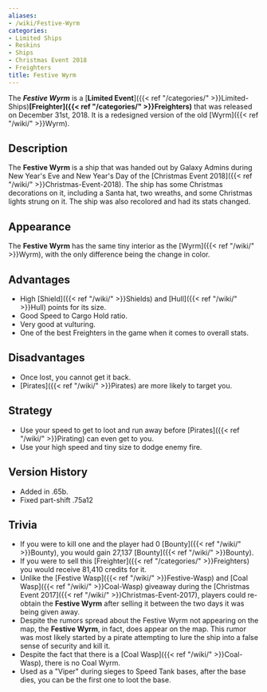 ```yaml
---
aliases:
- /wiki/Festive-Wyrm
categories:
- Limited Ships
- Reskins
- Ships
- Christmas Event 2018
- Freighters
title: Festive Wyrm
---
```


The **_Festive Wyrm_** is a [**Limited Event**]({{< ref "/categories/" >}}Limited-Ships)**[Freighter]({{< ref "/categories/" >}}Freighters)** that was released on December 31st, 2018. It is a redesigned version of the old [Wyrm]({{< ref "/wiki/" >}}Wyrm).

## Description

The **Festive Wyrm** is a ship that was handed out by Galaxy Admins during New Year's Eve and New Year's Day of the [Christmas Event 2018]({{< ref "/wiki/" >}}Christmas-Event-2018). The ship has some Christmas decorations on it, including a Santa hat, two wreaths, and some Christmas lights strung on it. The ship was also recolored and had its stats changed.

## Appearance

The **Festive Wyrm** has the same tiny interior as the [Wyrm]({{< ref "/wiki/" >}}Wyrm), with the only difference being the change in color.

## Advantages

- High [Shield]({{< ref "/wiki/" >}}Shields) and [Hull]({{< ref "/wiki/" >}}Hull) points for its size.
- Good Speed to Cargo Hold ratio. 
- Very good at vulturing.
- One of the best Freighters in the game when it comes to overall stats.

## Disadvantages

- Once lost, you cannot get it back.
- [Pirates]({{< ref "/wiki/" >}}Pirates) are more likely to target you.

## Strategy

- Use your speed to get to loot and run away before [Pirates]({{< ref "/wiki/" >}}Pirating) can even get to you.
- Use your high speed and tiny size to dodge enemy fire.

## Version History 

- Added in .65b.
- Fixed part-shift .75a12

## Trivia

- If you were to kill one and the player had 0 [Bounty]({{< ref "/wiki/" >}}Bounty), you would gain 27,137 [Bounty]({{< ref "/wiki/" >}}Bounty).
- If you were to sell this [Freighter]({{< ref "/categories/" >}}Freighters) you would receive 81,410 credits for it.
- Unlike the [Festive Wasp]({{< ref "/wiki/" >}}Festive-Wasp) and [Coal Wasp]({{< ref "/wiki/" >}}Coal-Wasp) giveaway during the [Christmas Event 2017]({{< ref "/wiki/" >}}Christmas-Event-2017), players could re-obtain the **Festive Wyrm** after selling it between the two days it was being given away.
- Despite the rumors spread about the Festive Wyrm not appearing on the map, the **Festive Wyrm**, in fact, does appear on the map. This rumor was most likely started by a pirate attempting to lure the ship into a false sense of security and kill it.
- Despite the fact that there is a [Coal Wasp]({{< ref "/wiki/" >}}Coal-Wasp), there is no Coal Wyrm.
- Used as a "Viper" during sieges to Speed Tank bases, after the base dies, you can be the first one to loot the base.